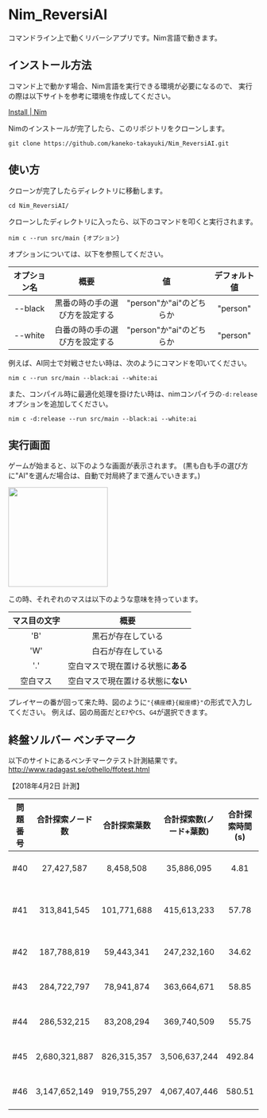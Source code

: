 <h1><b>Nim_ReversiAI</b></h1>

コマンドライン上で動くリバーシアプリです。Nim言語で動きます。

## インストール方法
コマンド上で動かす場合、Nim言語を実行できる環境が必要になるので、
実行の際は以下サイトを参考に環境を作成してください。

[Install | Nim](https://nim-lang.org/install.html)

Nimのインストールが完了したら、このリポジトリをクローンします。

`git clone https://github.com/kaneko-takayuki/Nim_ReversiAI.git`

## 使い方
クローンが完了したらディレクトリに移動します。

`cd Nim_ReversiAI/`

クローンしたディレクトリに入ったら、以下のコマンドを叩くと実行されます。

`nim c --run src/main {オプション}`

オプションについては、以下を参照してください。

| オプション名 | 概要 | 値 | デフォルト値 |
|:---------:|:---:|:--:|:--------:|
| --black | 黒番の時の手の選び方を設定する | "person"か"ai"のどちらか | "person" |
| --white | 白番の時の手の選び方を設定する | "person"か"ai"のどちらか | "person" |

例えば、AI同士で対戦させたい時は、次のようにコマンドを叩いてください。

`nim c --run src/main --black:ai --white:ai`

また、コンパイル時に最適化処理を掛けたい時は、nimコンパイラの`-d:release`オプションを追加してください。

`nim c -d:release --run src/main --black:ai --white:ai`

## 実行画面
ゲームが始まると、以下のような画面が表示されます。
(黒も白も手の選び方に"AI"を選んだ場合は、自動で対局終了まで進んでいきます。)

<image src="https://github.com/kaneko-takayuki/Nim_ReversiAI/blob/images/images/demo.png" width="200">

この時、それぞれのマスは以下のような意味を持っています。

| マス目の文字 | 概要 |
|:---------:|:---:|
| 'B' | 黒石が存在している |
| 'W' | 白石が存在している　 |
| '.' | 空白マスで現在置ける状態に<b>ある</b> |
| 空白マス | 空白マスで現在置ける状態に<b>ない</b> |

プレイヤーの番が回って来た時、図のように`"{横座標}{縦座標}"`の形式で入力してください。
例えば、図の局面だと`E7`や`C5`、`G4`が選択できます。

## 終盤ソルバー ベンチマーク
以下のサイトにあるベンチマークテスト計測結果です。
http://www.radagast.se/othello/ffotest.html


【2018年4月2日 計測】

| 問題番号 | 合計探索ノード数 | 合計探索葉数 | 合計探索数(ノード+葉数) | 合計探索時間(s) | NPS | 盤面ハッシュ衝突回数 | 勝敗(黒-白) |
|:-:|:-:|:-:|:-:|:-:|:-:|:-:|:-:|
| #40 |    27,427,587 |    8,458,508 |    35,886,095 |   4.81 | 7,457,402 |       71,675 | 51-13(黒+38) |
| #41 |   313,841,545 |  101,771,688 |   415,613,233 |  57.78 | 7,193,561 |    6,478,663 | 32-32(引き分け) |
| #42 |   187,788,819 |   59,443,341 |   247,232,160 |  34.62 | 7,141,248 |    2,756,625 | 35-29(黒+6) |
| #43 |   284,722,797 |   78,941,874 |   363,664,671 |  58.85 | 6,179,491 |   11,983,621 | 38-26(黒+12) |
| #44 |   286,532,215 |   83,208,294 |   369,740,509 |  55.75 | 6,632,463 |    9,820,481 | 39-25(黒+14) |
| #45 | 2,680,321,887 |  826,315,357 | 3,506,637,244 | 492.84 | 7,115,191 |  153,288,509 | 35-29(黒+6) |
| #46 | 3,147,652,149 |  919,755,297 | 4,067,407,446 | 580.51 | 7,006,586 |  194,124,962 | 38-36(白+8) |
